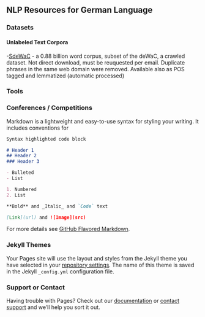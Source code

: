 ## NLP Resources for German Language

### Datasets

#### Unlabeled Text Corpora

-[SdeWaC](https://www.ims.uni-stuttgart.de/forschung/ressourcen/korpora/sdewac/) - a 0.88 billion word corpus, subset of the deWaC, a crawled dataset. Not  direct download, must be reuquested per email. Duplicate phrases in the same web domain were removed. Available also as POS tagged and lemmatized (automatic processed)



### Tools

### Conferences / Competitions


Markdown is a lightweight and easy-to-use syntax for styling your writing. It includes conventions for

```markdown
Syntax highlighted code block

# Header 1
## Header 2
### Header 3

- Bulleted
- List

1. Numbered
2. List

**Bold** and _Italic_ and `Code` text

[Link](url) and ![Image](src)
```

For more details see [GitHub Flavored Markdown](https://guides.github.com/features/mastering-markdown/).

### Jekyll Themes

Your Pages site will use the layout and styles from the Jekyll theme you have selected in your [repository settings](https://github.com/AndyTheFactory/andythefactory.github.io/settings). The name of this theme is saved in the Jekyll `_config.yml` configuration file.

### Support or Contact

Having trouble with Pages? Check out our [documentation](https://docs.github.com/categories/github-pages-basics/) or [contact support](https://github.com/contact) and we’ll help you sort it out.
